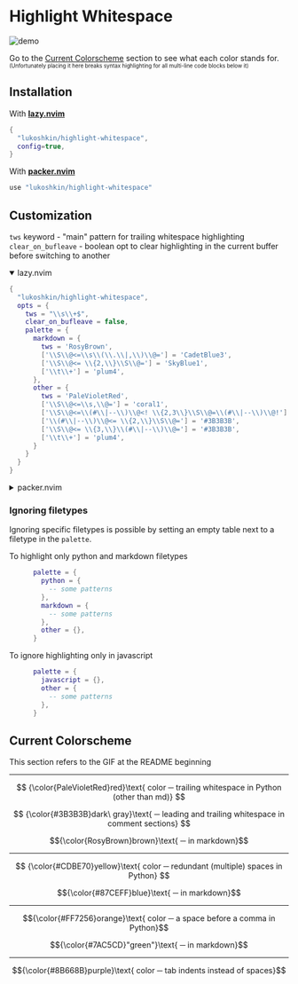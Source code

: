 # Highlight Whitespace

![demo](./demo.gif)

Go to the [Current Colorscheme](#current-colorscheme) section
to see what each color stands for.  
<sub><sup>(Unfortunately placing it here breaks syntax
highlighting for all multi-line code blocks below it)</sup></sub>

## Installation

With [**lazy.nvim**](https://github.com/folke/lazy.nvim)

```lua
{
  "lukoshkin/highlight-whitespace",
  config=true,
}
```

With [**packer.nvim**](https://github.com/wbthomason/packer.nvim)

```lua
use "lukoshkin/highlight-whitespace"
```

<!--
With [**vim-plug**](https://github.com/junegunn/vim-plug)

```vim
Plug 'lukoshkin/highlight-whitespace', { 'branch': 'vimscript' }
```

One can adapt the installation code for other plugin managers!
-->

## Customization

<!--
Two ways to configure depending on the selected branch

<details>
<summary><Big><b>vimscript</b> (obsolete)</Big></summary>
Note you must specify both <code>ctermbg</code> and <code>guibg</code> values,
even if you don't care about one of them. <br> Specifying other than
<code>bg</code> keys has no effect.

```vim
let g:tws_pattern = '\s\+$'
let g:tws_color_md = { 'ctermbg': 138, 'guibg': 'RosyBrown' }
let g:tws_color_any = { 'ctermbg': 211, 'guibg': 'PaleVioletRed' }
```

</details>

<details open>
<summary><Big><b>master (Lua)</b></Big></summary>
For the Lua implementation, the functionality is much wider.<br>One can
specify a color for each pattern and per filetype. It can be a regular color
name or hex code.
-->

`tws` keyword - "main" pattern for trailing whitespace highlighting  
`clear_on_bufleave` - boolean opt to clear highlighting in the current buffer
before switching to another

<details open>
<summary>lazy.nvim</summary>

```lua
{
  "lukoshkin/highlight-whitespace",
  opts = {
    tws = "\\s\\+$",
    clear_on_bufleave = false,
    palette = {
      markdown = {
        tws = 'RosyBrown',
        ['\\S\\@<=\\s\\(\\.\\|,\\)\\@='] = 'CadetBlue3',
        ['\\S\\@<= \\{2,\\}\\S\\@='] = 'SkyBlue1',
        ['\\t\\+'] = 'plum4',
      },
      other = {
        tws = 'PaleVioletRed',
        ['\\S\\@<=\\s,\\@='] = 'coral1',
        ['\\S\\@<=\\(#\\|--\\)\\@<! \\{2,3\\}\\S\\@=\\(#\\|--\\)\\@!'] = 'LightGoldenrod3',
        ['\\(#\\|--\\)\\@<= \\{2,\\}\\S\\@='] = '#3B3B3B',
        ['\\S\\@<= \\{3,\\}\\(#\\|--\\)\\@='] = '#3B3B3B',
        ['\\t\\+'] = 'plum4',
      }
    }
  }
}
```

</details>
<details>
<summary>packer.nvim</summary>

```lua
use {
  'lukoshkin/highlight-whitespace',
  config = function ()
    require'highlight-whitespace'.setup {
      tws = '\\s\\+$',
      clear_on_bufleave = false,
      palette = {
        markdown = {
          tws = 'RosyBrown',
          ['\\S\\@<=\\s\\(\\.\\|,\\)\\@='] = 'CadetBlue3',
          ['\\S\\@<= \\{2,\\}\\S\\@='] = 'SkyBlue1',
          ['\\t\\+'] = 'plum4',
        },
        other = {
          tws = 'PaleVioletRed',
          ['\\S\\@<=\\s,\\@='] = 'coral1',
          ['\\S\\@<=\\(#\\|--\\)\\@<! \\{2,3\\}\\S\\@=\\(#\\|--\\)\\@!'] = 'LightGoldenrod3',
          ['\\(#\\|--\\)\\@<= \\{2,\\}\\S\\@='] = '#3B3B3B',
          ['\\S\\@<= \\{3,\\}\\(#\\|--\\)\\@='] = '#3B3B3B',
          ['\\t\\+'] = 'plum4',
        }
      }
    }
  end
}
```

</details>

### Ignoring filetypes

Ignoring specific filetypes is possible by setting an empty table next to a
filetype in the `palette`.

To highlight only python and markdown filetypes

```lua
      palette = {
        python = {
          -- some patterns
        },
        markdown = {
          -- some patterns
        },
        other = {},
      }
```

To ignore highlighting only in javascript

```lua
      palette = {
        javascript = {},
        other = {
          -- some patterns
        },
      }
```

## Current Colorscheme

This section refers to the GIF at the README beginning

---

$$
{\color{PaleVioletRed}red}\text{ color
─ trailing whitespace in Python (other than md)}
$$

$$
{\color{#3B3B3B}dark\ gray}\text{
─ leading and trailing whitespace in comment sections}
$$

$${\color{RosyBrown}brown}\text{ ─ in markdown}$$

---

$$
{\color{#CDBE70}yellow}\text{ color
─ redundant (multiple) spaces in Python}
$$

$${\color{#87CEFF}blue}\text{ ─ in markdown}$$

---

$${\color{#FF7256}orange}\text{ color ─ a space before a comma in Python}$$

$${\color{#7AC5CD}"green"}\text{ ─ in markdown}$$

---

$${\color{#8B668B}purple}\text{ color ─ tab indents instead of spaces}$$
